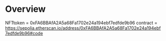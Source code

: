 # Overview
NFTtoken = 0xFA6BBAfA2A5a68Fa1702e24a194ebf7edfde9b96
contract = https://sepolia.etherscan.io/address/0xFA6BBAfA2A5a68Fa1702e24a194ebf7edfde9b96#code

